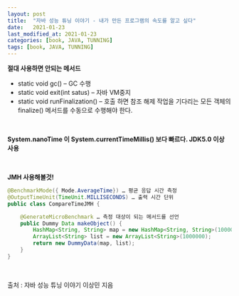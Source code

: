 ```yaml
---
layout: post
title:  "자바 성능 튜닝 이야기 - 내가 만든 프로그램의 속도를 알고 싶다"
date:   2021-01-23
last_modified_at: 2021-01-23
categories: [book, JAVA, TUNNING]
tags: [book, JAVA, TUNNING]
---
```


**절대 사용하면 안되는 메서드**

- static void gc() – GC 수행
- static void exit(int satus) – 자바 VM중지
- static void runFinalization() – 호출 하면 참조 해제 작업을 기다리는 모든 객체의 finalize() 메서드를 수동으로 수행해야 한다.

<br/>

**System.nanoTime 이 System.currentTimeMillis() 보다 빠르다. JDK5.0 이상 사용**

<br/>

**JMH 사용해볼것!**
```java
@BenchmarkMode({ Mode.AverageTime}) … 평균 응답 시간 측정
@OutputTimeUnit(TimeUnit.MILLISECONDS) … 출력 시간 단위
public class CompareTimeJMH {

	@GenerateMicroBenchmark … 측정 대상이 되는 메서드를 선언
	public Dummy Data makeObject() {
		HashMap<String, String> map = new HashMap<String, String>(1000000);
		ArrayList<String> list = new ArrayList<String>(1000000);
		return new DummyData(map, list);
	}
}
```


<br/>

출처 : 자바 성능 튜닝 이야기 이상민 지음

<br/>
